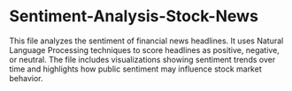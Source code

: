 # Sentiment-Analysis-Stock-News
This file analyzes the sentiment of financial news headlines. It uses Natural Language Processing techniques to score headlines as positive, negative, or neutral. The file includes visualizations showing sentiment trends over time and highlights how public sentiment may influence stock market behavior. 
